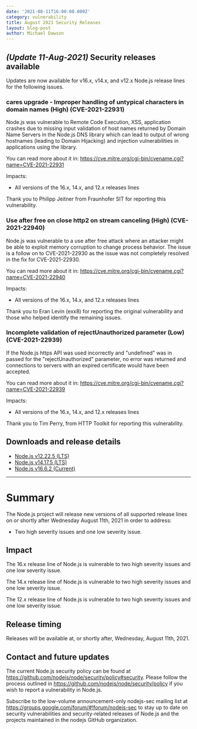 ```yaml
---
date: '2021-08-11T16:00:00.000Z'
category: vulnerability
title: August 2021 Security Releases
layout: blog-post
author: Michael Dawson
---
```


## _(Update 11-Aug-2021)_ Security releases available

Updates are now available for v16.x, v14.x, and v12.x Node.js release lines for the
following issues.

### cares upgrade - Improper handling of untypical characters in domain names (High) (CVE-2021-22931)

Node.js was vulnerable to Remote Code Execution, XSS, application crashes due to missing input
validation of host names returned by Domain Name Servers in the Node.js DNS library which can
lead to output of wrong hostnames (leading to Domain Hijacking) and injection vulnerabilities
in applications using the library.

You can read more about it in:
https://cve.mitre.org/cgi-bin/cvename.cgi?name=CVE-2021-22931

Impacts:

- All versions of the 16.x, 14.x, and 12.x releases lines

Thank you to Philipp Jeitner from Fraunhofer SIT for reporting this vulnerability.

### Use after free on close http2 on stream canceling (High) (CVE-2021-22940)

Node.js was vulnerable to a use after free attack where an attacker might be able to exploit
memory corruption to change process behavior. The issue is a follow on to CVE-2021-22930
as the issue was not completely resolved in the fix for CVE-2021-22930.

You can read more about it in:
https://cve.mitre.org/cgi-bin/cvename.cgi?name=CVE-2021-22940

Impacts:

- All versions of the 16.x, 14.x, and 12.x releases lines

Thank you to Eran Levin (exx8) for reporting the original vulnerability and those who helped identify the remaining issues.

### Incomplete validation of rejectUnauthorized parameter (Low) (CVE-2021-22939)

If the Node.js https API was used incorrectly and "undefined" was in passed for the
"rejectUnauthorized" parameter, no error was returned and connections
to servers with an expired certificate would have been accepted.

You can read more about it in:
https://cve.mitre.org/cgi-bin/cvename.cgi?name=CVE-2021-22939

Impacts:

- All versions of the 16.x, 14.x, and 12.x releases lines

Thank you to Tim Perry, from HTTP Toolkit for reporting this vulnerability.

## Downloads and release details

- [Node.js v12.22.5 (LTS)](/blog/release/v12.22.5/)
- [Node.js v14.17.5 (LTS)](/blog/release/v14.17.5/)
- [Node.js v16.6.2 (Current)](/blog/release/v16.6.2/)

---

# Summary

The Node.js project will release new versions of all supported release lines on or shortly after Wednesday
August 11th, 2021 in order to address:

- Two high severity issues and one low severity issue.

## Impact

The 16.x release line of Node.js is vulnerable to two high severity issues and one low severity issue.

The 14.x release line of Node.js is vulnerable to two high severity issues and one low severity issue.

The 12.x release line of Node.js is vulnerable to two high severity issues and one low severity issue.

## Release timing

Releases will be available at, or shortly after, Wednesday, August 11th, 2021.

## Contact and future updates

The current Node.js security policy can be found at https://github.com/nodejs/node/security/policy#security. Please follow the process outlined in https://github.com/nodejs/node/security/policy if you wish to report a vulnerability in Node.js.

Subscribe to the low-volume announcement-only nodejs-sec mailing list at https://groups.google.com/forum/#!forum/nodejs-sec to stay up to date on security vulnerabilities and security-related releases of Node.js and the projects maintained in the nodejs GitHub organization.
